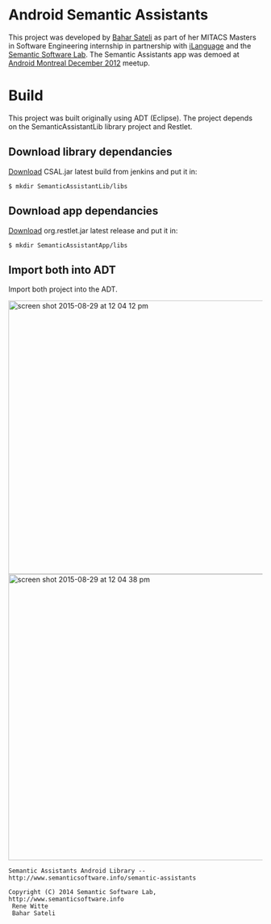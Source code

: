 # Android Semantic Assistants 


This project was developed by [Bahar Sateli](https://twitter.com/BaharSateli) as part of her MITACS Masters in Software Engineering internship in partnership with [iLanguage](http://ilanguage.ca/about/ilanguagelab-welcomes-masters-intern-in-software-engineering/) and the [Semantic Software Lab](http://www.semanticsoftware.info/). The Semantic Assistants app was demoed at [Android Montreal December 2012](http://ilanguage.ca/about/making-your-apps-smarter-notman-house/) meetup.

# Build

This project was built originally using ADT (Eclipse). The project depends on the SemanticAssistantLib library project and Restlet.

## Download library dependancies


[Download](http://assistant.cs.concordia.ca:8080/job/Semantic%20Assistants/lastSuccessfulBuild/artifact/semantic-assist/CSAL/dist/) CSAL.jar latest build from jenkins and put it in:
```
$ mkdir SemanticAssistantLib/libs
```


## Download app dependancies


[Download](http://restlet.com/downloads/current/) org.restlet.jar latest release and put it in:
```
$ mkdir SemanticAssistantApp/libs
```

## Import both into ADT 

Import both project into the ADT.


<img width="542" alt="screen shot 2015-08-29 at 12 04 12 pm" src="https://cloud.githubusercontent.com/assets/196199/9562855/3b3062de-4e46-11e5-8f25-c0cfd18c4c38.png">

<img width="567" alt="screen shot 2015-08-29 at 12 04 38 pm" src="https://cloud.githubusercontent.com/assets/196199/9562856/3b390cea-4e46-11e5-8021-e43af7bd54ca.png">



```
Semantic Assistants Android Library -- http://www.semanticsoftware.info/semantic-assistants

Copyright (C) 2014 Semantic Software Lab, http://www.semanticsoftware.info
 Rene Witte
 Bahar Sateli
```
